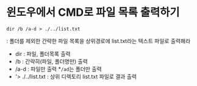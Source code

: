 # 윈도우에서 CMD로 파일 목록 출력하기

```shell
​dir /b /a-d > ./../list.txt
```
: ​폴더를 제외한 간략한 파일 목록을 상위경로에 list.txt라는 텍스트 파일로 출력해라
- dir : 파일, 폴더목록 출력
- /b : 간략히(파일, 폴더명만) 출력
- /a-d : 파일만 출력   *`/ad`는 폴더만 출력
- '> ./../list.txt : 상위 디렉토리 list.txt 파일로 결과 출력
